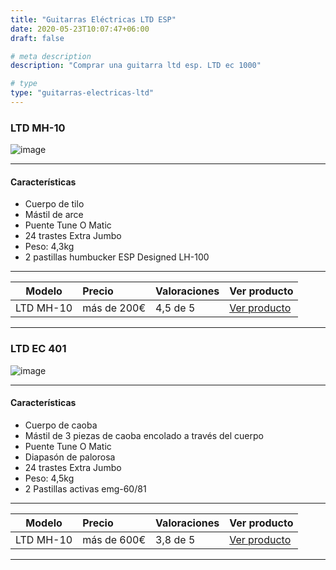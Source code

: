 ```yaml
---
title: "Guitarras Eléctricas LTD ESP"
date: 2020-05-23T10:07:47+06:00
draft: false

# meta description
description: "Comprar una guitarra ltd esp. LTD ec 1000"

# type
type: "guitarras-electricas-ltd"
---
```


### LTD MH-10

![image](../../images/post/LTD_MH_10_opt.png)

<hr>

#### Características

* Cuerpo de tilo
* Mástil de arce
* Puente Tune O Matic
* 24 trastes Extra Jumbo
* Peso: 4,3kg
* 2 pastillas humbucker ESP Designed LH-100

<hr>

| Modelo        | Precio    | Valoraciones | Ver producto |      
| ------------- |:-------------|:-------------|:-------------
| LTD MH-10	   	   | más de 200€ | 4,5 de 5 | [Ver producto](https://amzn.to/3bP0q5p)		

<hr>


### LTD EC 401

![image](../../images/post/ltd-ec-401.png)

<hr>

#### Características

* Cuerpo de caoba
* Mástil de 3 piezas de caoba encolado a través del cuerpo
* Puente Tune O Matic
* Diapasón de palorosa
* 24 trastes Extra Jumbo
* Peso: 4,5kg
* 2 Pastillas activas emg-60/81

<hr>

| Modelo        | Precio    | Valoraciones | Ver producto |      
| ------------- |:-------------|:-------------|:-------------
| LTD MH-10	   	   | más de 600€ | 3,8 de 5 | [Ver producto](https://amzn.to/3bP0q5p)		

<hr>